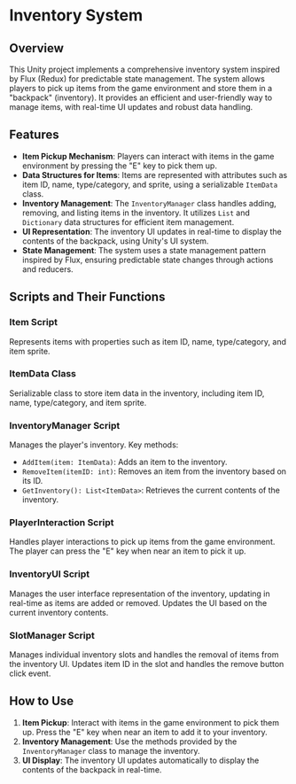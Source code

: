 # Inventory System

## Overview

This Unity project implements a comprehensive inventory system inspired by Flux (Redux) for predictable state management. The system allows players to pick up items from the game environment and store them in a "backpack" (inventory). It provides an efficient and user-friendly way to manage items, with real-time UI updates and robust data handling.

## Features

- **Item Pickup Mechanism**: Players can interact with items in the game environment by pressing the "E" key to pick them up.
- **Data Structures for Items**: Items are represented with attributes such as item ID, name, type/category, and sprite, using a serializable `ItemData` class.
- **Inventory Management**: The `InventoryManager` class handles adding, removing, and listing items in the inventory. It utilizes `List` and `Dictionary` data structures for efficient item management.
- **UI Representation**: The inventory UI updates in real-time to display the contents of the backpack, using Unity's UI system.
- **State Management**: The system uses a state management pattern inspired by Flux, ensuring predictable state changes through actions and reducers.

## Scripts and Their Functions

### Item Script

Represents items with properties such as item ID, name, type/category, and item sprite.

### ItemData Class

Serializable class to store item data in the inventory, including item ID, name, type/category, and item sprite.

### InventoryManager Script

Manages the player's inventory. Key methods:

- `AddItem(item: ItemData)`: Adds an item to the inventory.
- `RemoveItem(itemID: int)`: Removes an item from the inventory based on its ID.
- `GetInventory(): List<ItemData>`: Retrieves the current contents of the inventory.

### PlayerInteraction Script

Handles player interactions to pick up items from the game environment. The player can press the "E" key when near an item to pick it up.

### InventoryUI Script

Manages the user interface representation of the inventory, updating in real-time as items are added or removed. Updates the UI based on the current inventory contents.

### SlotManager Script

Manages individual inventory slots and handles the removal of items from the inventory UI. Updates item ID in the slot and handles the remove button click event.

## How to Use

1. **Item Pickup**: Interact with items in the game environment to pick them up. Press the "E" key when near an item to add it to your inventory.
2. **Inventory Management**: Use the methods provided by the `InventoryManager` class to manage the inventory.
3. **UI Display**: The inventory UI updates automatically to display the contents of the backpack in real-time.
